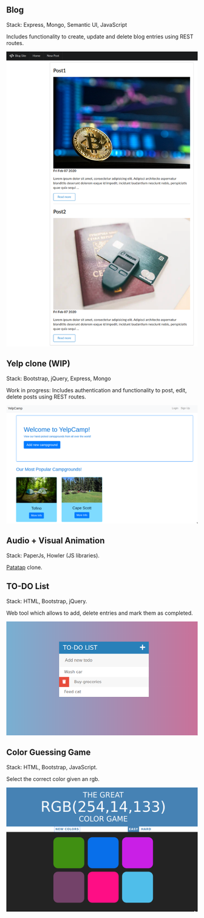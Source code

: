 ## Blog

Stack: Express, Mongo, Semantic UI, JavaScript

Includes functionality to create, update and delete blog entries using REST routes.

![](static/blog.png)

## Yelp clone (WIP)

Stack: Bootstrap, jQuery, Express, Mongo

Work in progress: Includes authentication and functionality to post, edit, delete posts using REST routes. 

![](static/yelp.png)

## Audio + Visual Animation

Stack: PaperJs, Howler (JS libraries).

[Patatap](https://patatap.com/) clone.

## TO-DO List

 Stack: HTML, Bootstrap, jQuery.

 Web tool which allows to add, delete entries and mark them as completed.
 
![](static/todo.png)

## Color Guessing Game

Stack: HTML, Bootstrap, JavaScript.

Select the correct color given an rgb. 

![](static/color-guessing-game.png)